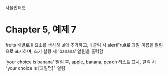 
사물인터넷

Chapter 5, 예제 7
================================

fruits 배열로 li 요소를 생성해 ul에 추가하고, li 클릭 시 alertFruit로 과일 이름을 알림으로 표시하며, 초기 실행 시 'banana' 알림을 출력함

'your choice is banana' 알림 후, apple, banana, peach 리스트 표시, 클릭 시 "your choice is [과일명]" 알림